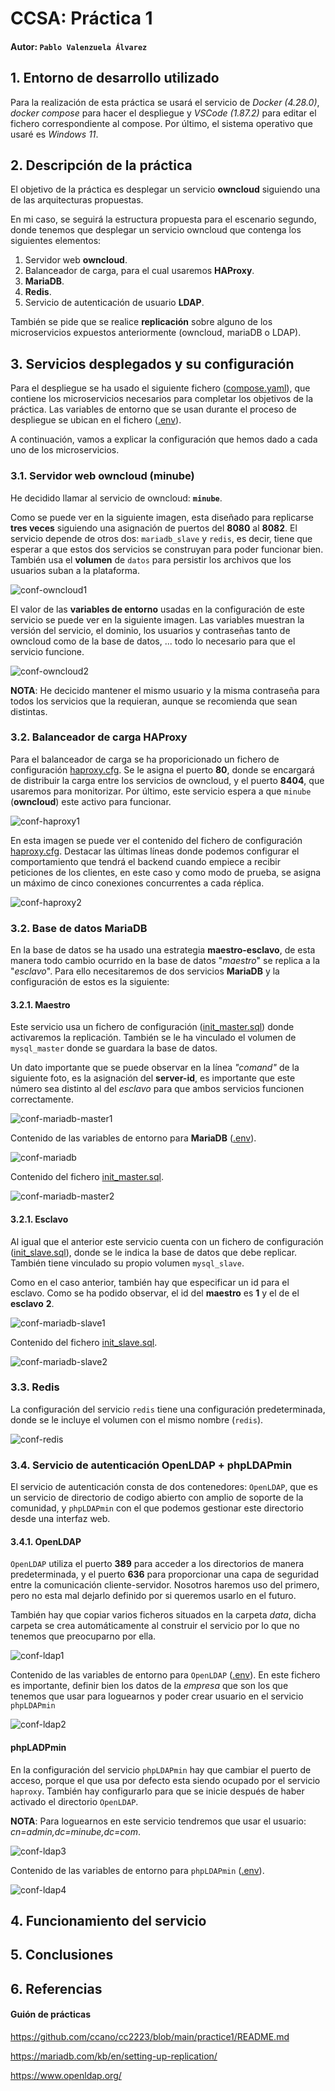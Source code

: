 # CCSA: Práctica 1

#### Autor: ``Pablo Valenzuela Álvarez``

## 1. Entorno de desarrollo utilizado
Para la realización de esta práctica se usará el servicio de *Docker (4.28.0)*, *docker compose* para hacer el despliegue y *VSCode (1.87.2)* para editar el fichero correspondiente al compose. Por último, el sistema operativo que usaré es *Windows 11*. 

## 2. Descripción de la práctica

El objetivo de la práctica es desplegar un servicio **owncloud** siguiendo una de las arquitecturas propuestas.

En mi caso, se seguirá la estructura propuesta para el escenario segundo, donde tenemos que desplegar un servicio owncloud que contenga los siguientes elementos:
1. Servidor web **owncloud**.
2. Balanceador de carga, para el cual usaremos **HAProxy**.
3. **MariaDB**.
4. **Redis**.
5. Servicio de autenticación de usuario **LDAP**.

También se pide que se realice **replicación** sobre alguno de los microservicios expuestos anteriormente (owncloud, mariaDB o LDAP).

## 3. Servicios desplegados y su configuración

Para el despliegue se ha usado el siguiente fichero ([compose.yaml](compose.yaml)), que contiene los microservicios necesarios para completar los objetivos de la práctica. Las variables de entorno que se usan durante el proceso de despliegue se ubican en el fichero ([.env](.env)). 

A continuación, vamos a explicar la configuración que hemos dado a cada uno de los microservicios.

### 3.1. Servidor web owncloud (minube)

He decidido llamar al servicio de owncloud: **``minube``**. 

Como se puede ver en la siguiente imagen, esta diseñado para replicarse **tres veces** siguiendo una asignación de puertos del **8080** al **8082**. El servicio depende de otros dos: ``mariadb_slave`` y ``redis``, es decir, tiene que esperar a que estos dos servicios se construyan para poder funcionar bien. También usa el **volumen** de ``datos`` para persistir los archivos que los usuarios suban a la plataforma.

![conf-owncloud1](img/conf-owncloud1.png)

El valor de las **variables de entorno** usadas en la configuración de este servicio se puede ver en la siguiente imagen. Las variables muestran la versión del servicio, el dominio, los usuarios y contraseñas tanto de owncloud como de la base de datos, ... todo lo necesario para que el servicio funcione. 

![conf-owncloud2](img/conf-owncloud2.png)


**NOTA**: He decicido mantener el mismo usuario y la misma contraseña para todos los servicios que la requieran, aunque se recomienda que sean distintas.

### 3.2. Balanceador de carga HAProxy

Para el balanceador de carga se ha proporicionado un fichero de configuración [haproxy.cfg](haconfig/haproxy.cfg). Se le asigna el puerto **80**, donde se encargará de distribuir la carga entre los servicios de owncloud, y el puerto **8404**, que usaremos para monitorizar. Por último, este servicio espera a que ``minube`` (**owncloud**) este activo para funcionar.

![conf-haproxy1](img/conf-haproxy1.png)

En esta imagen se puede ver el contenido del fichero de configuración [haproxy.cfg](haconfig/haproxy.cfg). Destacar las últimas líneas donde podemos configurar el comportamiento que tendrá el backend cuando empiece a recibir peticiones de los clientes, en este caso y como modo de prueba, se asigna un máximo de cinco conexiones concurrentes a cada réplica.

![conf-haproxy2](img/conf-haproxy2.png)


### 3.2. Base de datos MariaDB

En la base de datos se ha usado una estrategia **maestro-esclavo**, de esta manera todo cambio ocurrido en la base de datos "*maestro*" se replica a la "*esclavo*". Para ello necesitaremos de dos servicios **MariaDB** y la configuración de estos es la siguiente:

#### 3.2.1. Maestro

Este servicio usa un fichero de configuración ([init_master.sql](sqlmaster/init_master.sql)) donde activaremos la replicación. También se le ha vinculado el volumen de ``mysql_master`` donde se guardara la base de datos.

Un dato importante que se puede observar en la línea *"comand"* de la siguiente foto, es la asignación del **server-id**, es importante que este número sea distinto al del *esclavo* para que ambos servicios funcionen correctamente.

![conf-mariadb-master1](img/conf-mariadb-master1.png)

Contenido de las variables de entorno para **MariaDB** ([.env](.env)).

![conf-mariadb](img/conf-mariadb.png)

Contenido del fichero [init_master.sql](sqlmaster/init_master.sql).

![conf-mariadb-master2](img/conf-mariadb-master2.png)

#### 3.2.1. Esclavo

Al igual que el anterior este servicio cuenta con un fichero de configuración ([init_slave.sql](sqlslave/init_slave.sql)), donde se le indica la base de datos que debe replicar. También tiene vinculado su propio volumen ``mysql_slave``.

Como en el caso anterior, también hay que especificar un id para el esclavo. Como se ha podido observar, el id del **maestro** es **1** y el de el **esclavo** **2**.

![conf-mariadb-slave1](img/conf-mariadb-slave1.png)

Contenido del fichero [init_slave.sql](sqlslave/init_slave.sql).

![conf-mariadb-slave2](img/conf-mariadb-slave2.png)

### 3.3. Redis

La configuración del servicio ``redis`` tiene una configuración predeterminada, donde se le incluye el volumen con el mismo nombre (``redis``).

![conf-redis](img/conf-redis.png)

### 3.4. Servicio de autenticación OpenLDAP + phpLDAPmin

El servicio de autenticación consta de dos contenedores: ``OpenLDAP``, que es un servicio de directorio de codigo abierto con amplio de soporte de la comunidad, y ``phpLDAPmin`` con el que podemos gestionar este directorio desde una interfaz web.

#### 3.4.1. OpenLDAP

``OpenLDAP`` utiliza el puerto **389** para acceder a los directorios de manera predeterminada, y el puerto **636** para proporcionar una capa de seguridad entre la comunicación cliente-servidor. Nosotros haremos uso del primero, pero no esta mal dejarlo definido por si queremos usarlo en el futuro.

También hay que copiar varios ficheros situados en la carpeta *data*, dicha carpeta se crea automáticamente al construir el servicio por lo que no tenemos que preocuparno por ella.

![conf-ldap1](img/conf-ldap1.png)

Contenido de las variables de entorno para ``OpenLDAP`` ([.env](.env)). En este fichero es importante, definir bien los datos de la *empresa* que son los que tenemos que usar para loguearnos y poder crear usuario en el servicio ``phpLDAPmin``

![conf-ldap2](img/conf-ldap2.png)

#### phpLADPmin

En la configuración del servicio ``phpLDAPmin`` hay que cambiar el puerto de acceso, porque el que usa por defecto esta siendo ocupado por el servicio ``haproxy``. También hay configurarlo para que se inicie después de haber activado el directorio ``OpenLDAP``.

**NOTA**: Para loguearnos en este servicio tendremos que usar el usuario: *cn=admin,dc=minube,dc=com*.

![conf-ldap3](img/conf-ldap3.png)

Contenido de las variables de entorno para ``phpLDAPmin`` ([.env](.env)). 

![conf-ldap4](img/conf-ldap4.png)

## 4. Funcionamiento del servicio

## 5. Conclusiones

## 6. Referencias

#### Guión de prácticas
https://github.com/ccano/cc2223/blob/main/practice1/README.md


https://mariadb.com/kb/en/setting-up-replication/


https://www.openldap.org/
